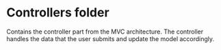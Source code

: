 Controllers folder
===

Contains the controller part from the MVC architecture.
The controller handles the data that the user submits and update the model accordingly.